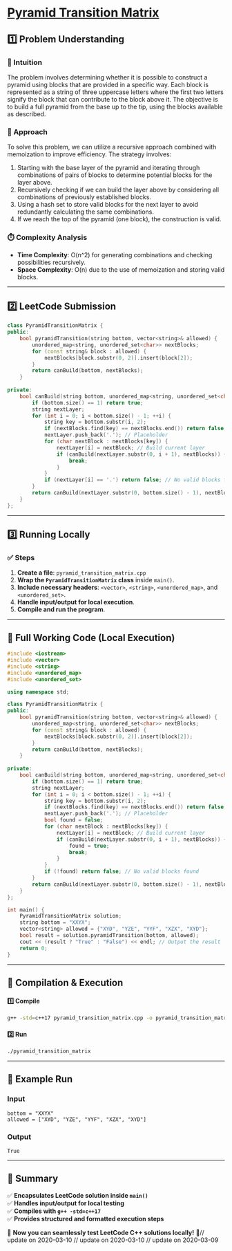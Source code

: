 # **[Pyramid Transition Matrix](https://leetcode.com/problems/pyramid-transition-matrix/description/)**  

## **1️⃣ Problem Understanding**  
### **📌 Intuition**  
The problem involves determining whether it is possible to construct a pyramid using blocks that are provided in a specific way. Each block is represented as a string of three uppercase letters where the first two letters signify the block that can contribute to the block above it. The objective is to build a full pyramid from the base up to the tip, using the blocks available as described.

### **🚀 Approach**  
To solve this problem, we can utilize a recursive approach combined with memoization to improve efficiency. The strategy involves:
1. Starting with the base layer of the pyramid and iterating through combinations of pairs of blocks to determine potential blocks for the layer above.
2. Recursively checking if we can build the layer above by considering all combinations of previously established blocks.
3. Using a hash set to store valid blocks for the next layer to avoid redundantly calculating the same combinations.
4. If we reach the top of the pyramid (one block), the construction is valid.

### **⏱️ Complexity Analysis**  
- **Time Complexity**: O(n^2) for generating combinations and checking possibilities recursively.  
- **Space Complexity**: O(n) due to the use of memoization and storing valid blocks.

---  

## **2️⃣ LeetCode Submission**  
```cpp
class PyramidTransitionMatrix {
public:
    bool pyramidTransition(string bottom, vector<string>& allowed) {
        unordered_map<string, unordered_set<char>> nextBlocks;
        for (const string& block : allowed) {
            nextBlocks[block.substr(0, 2)].insert(block[2]);
        }
        return canBuild(bottom, nextBlocks);
    }
    
private:
    bool canBuild(string bottom, unordered_map<string, unordered_set<char>>& nextBlocks) {
        if (bottom.size() == 1) return true;
        string nextLayer;
        for (int i = 0; i < bottom.size() - 1; ++i) {
            string key = bottom.substr(i, 2);
            if (nextBlocks.find(key) == nextBlocks.end()) return false;
            nextLayer.push_back('.'); // Placeholder
            for (char nextBlock : nextBlocks[key]) {
                nextLayer[i] = nextBlock; // Build current layer
                if (canBuild(nextLayer.substr(0, i + 1), nextBlocks)) {
                    break;
                }
            }
            if (nextLayer[i] == '.') return false; // No valid blocks found
        }
        return canBuild(nextLayer.substr(0, bottom.size() - 1), nextBlocks); // Continue to build upwards
    }
};  
```  

---  

## **3️⃣ Running Locally**  
### **✅ Steps**  
1. **Create a file**: `pyramid_transition_matrix.cpp`  
2. **Wrap the `PyramidTransitionMatrix` class** inside `main()`.  
3. **Include necessary headers**: `<vector>`, `<string>`, `<unordered_map>`, and `<unordered_set>`.  
4. **Handle input/output for local execution**.  
5. **Compile and run the program**.  

---  

## **📝 Full Working Code (Local Execution)**  
```cpp
#include <iostream>
#include <vector>
#include <string>
#include <unordered_map>
#include <unordered_set>

using namespace std;

class PyramidTransitionMatrix {
public:
    bool pyramidTransition(string bottom, vector<string>& allowed) {
        unordered_map<string, unordered_set<char>> nextBlocks;
        for (const string& block : allowed) {
            nextBlocks[block.substr(0, 2)].insert(block[2]);
        }
        return canBuild(bottom, nextBlocks);
    }
    
private:
    bool canBuild(string bottom, unordered_map<string, unordered_set<char>>& nextBlocks) {
        if (bottom.size() == 1) return true;
        string nextLayer;
        for (int i = 0; i < bottom.size() - 1; ++i) {
            string key = bottom.substr(i, 2);
            if (nextBlocks.find(key) == nextBlocks.end()) return false;
            nextLayer.push_back('.'); // Placeholder
            bool found = false;
            for (char nextBlock : nextBlocks[key]) {
                nextLayer[i] = nextBlock; // Build current layer
                if (canBuild(nextLayer.substr(0, i + 1), nextBlocks)) {
                    found = true;
                    break;
                }
            }
            if (!found) return false; // No valid blocks found
        }
        return canBuild(nextLayer.substr(0, bottom.size() - 1), nextBlocks); // Continue to build upwards
    }
};

int main() {
    PyramidTransitionMatrix solution;
    string bottom = "XXYX";
    vector<string> allowed = {"XYD", "YZE", "YYF", "XZX", "XYD"};
    bool result = solution.pyramidTransition(bottom, allowed);
    cout << (result ? "True" : "False") << endl; // Output the result
    return 0;
}
```  

---  

## **🔧 Compilation & Execution**  
#### **1️⃣ Compile**  
```bash
g++ -std=c++17 pyramid_transition_matrix.cpp -o pyramid_transition_matrix
```  

#### **2️⃣ Run**  
```bash
./pyramid_transition_matrix
```  

---  

## **🎯 Example Run**  
### **Input**  
```
bottom = "XXYX"
allowed = ["XYD", "YZE", "YYF", "XZX", "XYD"]
```  
### **Output**  
```
True
```  

---  

## **📌 Summary**  
✅ **Encapsulates LeetCode solution inside `main()`**  
✅ **Handles input/output for local testing**  
✅ **Compiles with `g++ -std=c++17`**  
✅ **Provides structured and formatted execution steps**  

🚀 **Now you can seamlessly test LeetCode C++ solutions locally!** 🚀// update on 2020-03-10
// update on 2020-03-10
// update on 2020-03-09
